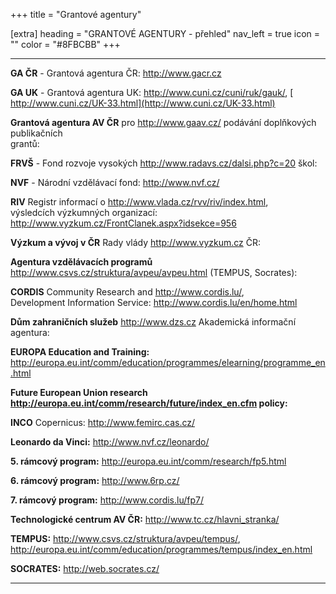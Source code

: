 +++
title = "Grantové agentury" 

[extra]
heading = "GRANTOVÉ AGENTURY - přehled"
nav_left = true
icon = ""
color = "#8FBCBB"
+++


  ----------------------------------- ------------------------------------------------------------------------------
  **GA ČR** - Grantová agentura ČR:   <http://www.gacr.cz>

  **GA UK** - Grantová agentura UK:   <http://www.cuni.cz/cuni/ruk/gauk/>, [\
                                      http://www.cuni.cz/UK-33.html](http://www.cuni.cz/UK-33.html)

  **Grantová agentura AV ČR** pro     <http://www.gaav.cz/>
  podávání doplňkových publikačních   
  grantů:                             

  **FRVŠ** - Fond rozvoje vysokých    <http://www.radavs.cz/dalsi.php?c=20>
  škol:                               

  **NVF** - Národní vzdělávací fond:  <http://www.nvf.cz/>

  **RIV** Registr informací o         <http://www.vlada.cz/rvv/riv/index.html>,\
  výsledcích výzkumných organizací:   <http://www.vyzkum.cz/FrontClanek.aspx?idsekce=956>

  **Výzkum a vývoj v ČR** Rady vlády  <http://www.vyzkum.cz>
  ČR:                                 

  **Agentura vzdělávacích programů**  <http://www.csvs.cz/struktura/avpeu/avpeu.html>
  (TEMPUS, Socrates):                 

  **CORDIS** Community Research and   <http://www.cordis.lu/>,\
  Development Information Service:    <http://www.cordis.lu/en/home.html>

  **Dům zahraničních služeb**         <http://www.dzs.cz>
  Akademická informační agentura:     

  **EUROPA Education and Training:**  <http://europa.eu.int/comm/education/programmes/elearning/programme_en.html>

  **Future European Union research    <http://europa.eu.int/comm/research/future/index_en.cfm>
  policy:**                           

  **INCO** Copernicus:                <http://www.femirc.cas.cz/>

  **Leonardo da Vinci:**              <http://www.nvf.cz/leonardo/>

  **5. rámcový program:**             <http://europa.eu.int/comm/research/fp5.html>

  **6. rámcový program:**             <http://www.6rp.cz/>

  **7. rámcový program:**             <http://www.cordis.lu/fp7/>

  **Technologické centrum AV ČR:**    <http://www.tc.cz/hlavni_stranka/>

  **TEMPUS:**                         <http://www.csvs.cz/struktura/avpeu/tempus/>,\
                                      <http://europa.eu.int/comm/education/programmes/tempus/index_en.html>

  **SOCRATES:**                       <http://web.socrates.cz/>
  ----------------------------------- ------------------------------------------------------------------------------
